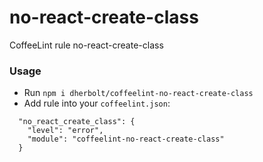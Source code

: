 # no-react-create-class
CoffeeLint rule no-react-create-class

### Usage
- Run `npm i dherbolt/coffeelint-no-react-create-class`
- Add rule into your `coffeelint.json`:
```
  "no_react_create_class": {
    "level": "error",
    "module": "coffeelint-no-react-create-class"
  }
```
